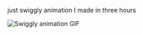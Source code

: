 just swiggly animation I made in three hours  

![Swiggly animation GIF](https://github.com/m10z30/swiggly/blob/main/assets/swiggly-anim.gif?raw=true)

